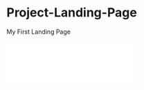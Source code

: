 # Project-Landing-Page
My First Landing Page

<img src="my-style.svg" width="300" height="100" alt="css-in-readme"> 


